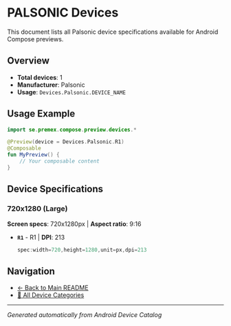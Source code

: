 # PALSONIC Devices

This document lists all Palsonic device specifications available for Android Compose previews.

## Overview

- **Total devices**: 1
- **Manufacturer**: Palsonic
- **Usage**: `Devices.Palsonic.DEVICE_NAME`

## Usage Example

```kotlin
import se.premex.compose.preview.devices.*

@Preview(device = Devices.Palsonic.R1)
@Composable
fun MyPreview() {
    // Your composable content
}
```

## Device Specifications

### 720x1280 (Large)

**Screen specs**: 720x1280px | **Aspect ratio**: 9:16

- **`R1`** - R1 | **DPI**: 213
  ```kotlin
  spec:width=720,height=1280,unit=px,dpi=213
  ```

## Navigation

- [← Back to Main README](../../README.md)
- [📱 All Device Categories](../README.md)

---
*Generated automatically from Android Device Catalog*
